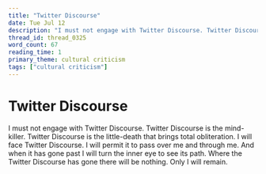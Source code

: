 ```yaml
---
title: "Twitter Discourse"
date: Tue Jul 12
description: "I must not engage with Twitter Discourse. Twitter Discourse is the mind-killer. Twitter Discourse is the little-death that brings total obliteration."
thread_id: thread_0325
word_count: 67
reading_time: 1
primary_theme: cultural criticism
tags: ["cultural criticism"]
---
```


# Twitter Discourse

I must not engage with Twitter Discourse. Twitter Discourse is the mind-killer. Twitter Discourse is the little-death that brings total obliteration. I will face Twitter Discourse. I will permit it to pass over me and through me. And when it has gone past I will turn the inner eye to see its path. Where the Twitter Discourse has gone there will be nothing. Only I will remain.